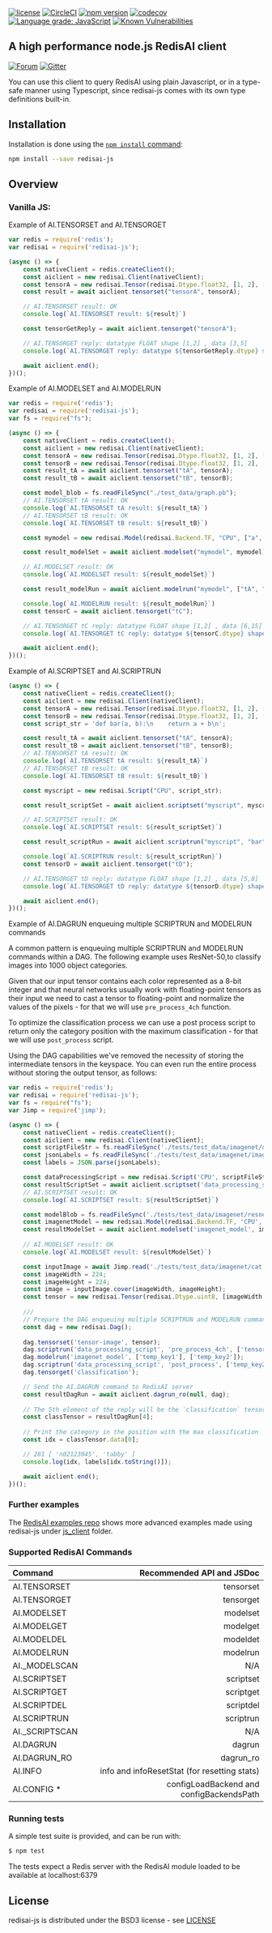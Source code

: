 [![license](https://img.shields.io/github/license/RedisAI/redisai-js.svg)](https://github.com/RedisAI/redisai-js)
[![CircleCI](https://circleci.com/gh/RedisAI/redisai-js/tree/master.svg?style=svg)](https://circleci.com/gh/RedisAI/redisai-js/tree/master)
[![npm version](https://badge.fury.io/js/redisai-js.svg)](https://badge.fury.io/js/redisai-js)
[![codecov](https://codecov.io/gh/RedisAI/redisai-js/branch/master/graph/badge.svg)](https://codecov.io/gh/RedisAI/redisai-js)
[![Language grade: JavaScript](https://img.shields.io/lgtm/grade/javascript/g/RedisAI/redisai-js.svg?logo=lgtm&logoWidth=18)](https://lgtm.com/projects/g/RedisAI/redisai-js/context:javascript)
[![Known Vulnerabilities](https://snyk.io/test/github/RedisAI/redisai-js/badge.svg?targetFile=package.json)](https://snyk.io/test/github/RedisAI/redisai-js?targetFile=package.json)

## A high performance node.js RedisAI client
[![Forum](https://img.shields.io/badge/Forum-RedisAI-blue)](https://forum.redislabs.com/c/modules/redisai)
[![Gitter](https://badges.gitter.im/RedisLabs/RedisAI.svg)](https://gitter.im/RedisLabs/RedisAI?utm_source=badge&utm_medium=badge&utm_campaign=pr-badge)

You can use this client to query RedisAI using plain Javascript, or in a type-safe manner using Typescript, since redisai-js comes with its own type definitions built-in. 

## Installation

Installation is done using the
[`npm install` command](https://docs.npmjs.com/getting-started/installing-npm-packages-locally):

```bash
npm install --save redisai-js
```

## Overview

### Vanilla JS:

Example of AI.TENSORSET and AI.TENSORGET

```javascript
var redis = require('redis');
var redisai = require('redisai-js');

(async () => {
    const nativeClient = redis.createClient();
    const aiclient = new redisai.Client(nativeClient);
    const tensorA = new redisai.Tensor(redisai.Dtype.float32, [1, 2], [3, 5]);
    const result = await aiclient.tensorset("tensorA", tensorA);

    // AI.TENSORSET result: OK
    console.log(`AI.TENSORSET result: ${result}`)

    const tensorGetReply = await aiclient.tensorget("tensorA");

    // AI.TENSORGET reply: datatype FLOAT shape [1,2] , data [3,5]
    console.log(`AI.TENSORGET reply: datatype ${tensorGetReply.dtype} shape [${tensorGetReply.shape}] , data [${tensorGetReply.data}]`);

    await aiclient.end();
})();
```


Example of AI.MODELSET and AI.MODELRUN

```javascript
var redis = require('redis');
var redisai = require('redisai-js');
var fs = require("fs");

(async () => {
    const nativeClient = redis.createClient();
    const aiclient = new redisai.Client(nativeClient);
    const tensorA = new redisai.Tensor(redisai.Dtype.float32, [1, 2], [2, 3]);
    const tensorB = new redisai.Tensor(redisai.Dtype.float32, [1, 2], [3, 5]);
    const result_tA = await aiclient.tensorset("tA", tensorA);
    const result_tB = await aiclient.tensorset("tB", tensorB);

    const model_blob = fs.readFileSync("./test_data/graph.pb");
    // AI.TENSORSET tA result: OK
    console.log(`AI.TENSORSET tA result: ${result_tA}`)
    // AI.TENSORSET tB result: OK
    console.log(`AI.TENSORSET tB result: ${result_tB}`)

    const mymodel = new redisai.Model(redisai.Backend.TF, "CPU", ["a", "b"], ["c"], model_blob);

    const result_modelSet = await aiclient.modelset("mymodel", mymodel);

    // AI.MODELSET result: OK
    console.log(`AI.MODELSET result: ${result_modelSet}`)

    const result_modelRun = await aiclient.modelrun("mymodel", ["tA", "tB"], ["tC"]);

    console.log(`AI.MODELRUN result: ${result_modelRun}`)
    const tensorC = await aiclient.tensorget("tC");

    // AI.TENSORGET tC reply: datatype FLOAT shape [1,2] , data [6,15]
    console.log(`AI.TENSORGET tC reply: datatype ${tensorC.dtype} shape [${tensorC.shape}] , data [${tensorC.data}]`);

    await aiclient.end();
})();
```

Example of AI.SCRIPTSET and AI.SCRIPTRUN

```javascript
(async () => {
    const nativeClient = redis.createClient();
    const aiclient = new redisai.Client(nativeClient);
    const tensorA = new redisai.Tensor(redisai.Dtype.float32, [1, 2], [2, 3]);
    const tensorB = new redisai.Tensor(redisai.Dtype.float32, [1, 2], [3, 5]);
    const script_str = 'def bar(a, b):\n    return a + b\n';

    const result_tA = await aiclient.tensorset("tA", tensorA);
    const result_tB = await aiclient.tensorset("tB", tensorB);
    // AI.TENSORSET tA result: OK
    console.log(`AI.TENSORSET tA result: ${result_tA}`)
    // AI.TENSORSET tB result: OK
    console.log(`AI.TENSORSET tB result: ${result_tB}`)

    const myscript = new redisai.Script("CPU", script_str);

    const result_scriptSet = await aiclient.scriptset("myscript", myscript);

    // AI.SCRIPTSET result: OK
    console.log(`AI.SCRIPTSET result: ${result_scriptSet}`)

    const result_scriptRun = await aiclient.scriptrun("myscript", "bar",["tA", "tB"], ["tD"]);

    console.log(`AI.SCRIPTRUN result: ${result_scriptRun}`)
    const tensorD = await aiclient.tensorget("tD");

    // AI.TENSORGET tD reply: datatype FLOAT shape [1,2] , data [5,8]
    console.log(`AI.TENSORGET tD reply: datatype ${tensorD.dtype} shape [${tensorD.shape}] , data [${tensorD.data}]`);

    await aiclient.end();
})();
```

Example of AI.DAGRUN enqueuing multiple SCRIPTRUN and MODELRUN commands

A common pattern is enqueuing multiple SCRIPTRUN and MODELRUN commands within a DAG. The following example uses ResNet-50,to classify images into 1000 object categories. 

Given that our input tensor contains each color represented as a 8-bit integer and that neural networks usually work with floating-point tensors as their input we need to cast a tensor to floating-point and normalize the values of the pixels - for that we will use `pre_process_4ch` function. 

To optimize the classification process we can use a post process script to return only the category position with the maximum classification - for that we will use `post_process` script. 

Using the DAG capabilities we've removed the necessity of storing the intermediate tensors in the keyspace. You can even run the entire process without storing the output tensor, as follows:


```javascript
var redis = require('redis');
var redisai = require('redisai-js');
var fs = require("fs");
var Jimp = require('jimp');

(async () => {
    const nativeClient = redis.createClient();
    const aiclient = new redisai.Client(nativeClient);
    const scriptFileStr = fs.readFileSync('./tests/test_data/imagenet/data_processing_script.txt').toString();
    const jsonLabels = fs.readFileSync('./tests/test_data/imagenet/imagenet_class_index.json');
    const labels = JSON.parse(jsonLabels);

    const dataProcessingScript = new redisai.Script('CPU', scriptFileStr);
    const resultScriptSet = await aiclient.scriptset('data_processing_script', dataProcessingScript);
    // AI.SCRIPTSET result: OK
    console.log(`AI.SCRIPTSET result: ${resultScriptSet}`)

    const modelBlob = fs.readFileSync('./tests/test_data/imagenet/resnet50.pb');
    const imagenetModel = new redisai.Model(redisai.Backend.TF, 'CPU', ['images'], ['output'], modelBlob);
    const resultModelSet = await aiclient.modelset('imagenet_model', imagenetModel);
    
    // AI.MODELSET result: OK
    console.log(`AI.MODELSET result: ${resultModelSet}`)

    const inputImage = await Jimp.read('./tests/test_data/imagenet/cat.jpg');
    const imageWidth = 224;
    const imageHeight = 224;
    const image = inputImage.cover(imageWidth, imageHeight);
    const tensor = new redisai.Tensor(redisai.Dtype.uint8, [imageWidth, imageHeight, 4], Buffer.from(image.bitmap.data));
    
    ///
    // Prepare the DAG enqueuing multiple SCRIPTRUN and MODELRUN commands
    const dag = new redisai.Dag();
    
    dag.tensorset('tensor-image', tensor);
    dag.scriptrun('data_processing_script', 'pre_process_4ch', ['tensor-image'], ['temp_key1']);
    dag.modelrun('imagenet_model', ['temp_key1'], ['temp_key2']);
    dag.scriptrun('data_processing_script', 'post_process', ['temp_key2'], ['classification']);
    dag.tensorget('classification');

    // Send the AI.DAGRUN command to RedisAI server
    const resultDagRun = await aiclient.dagrun_ro(null, dag);
    
    // The 5th element of the reply will be the `classification` tensor 
    const classTensor = resultDagRun[4];
    
    // Print the category in the position with the max classification
    const idx = classTensor.data[0];

    // 281 [ 'n02123045', 'tabby' ]
    console.log(idx, labels[idx.toString()]);

    await aiclient.end();
})();
```

### Further examples

The [RedisAI examples repo](https://github.com/RedisAI/redisai-examples) shows more advanced examples
made using redisai-js under [js_client](https://github.com/RedisAI/redisai-examples/tree/master/js_client) folder. 


### Supported RedisAI Commands

| Command | Recommended API and JSDoc  |
| :---          |  ----: |
AI.TENSORSET | tensorset
AI.TENSORGET | tensorget
AI.MODELSET | modelset
AI.MODELGET | modelget
AI.MODELDEL | modeldet
AI.MODELRUN | modelrun
AI._MODELSCAN | N/A
AI.SCRIPTSET | scriptset
AI.SCRIPTGET | scriptget
AI.SCRIPTDEL | scriptdel
AI.SCRIPTRUN | scriptrun
AI._SCRIPTSCAN | N/A  
AI.DAGRUN | dagrun
AI.DAGRUN_RO | dagrun_ro
AI.INFO | info and infoResetStat (for resetting stats)
AI.CONFIG * | configLoadBackend and configBackendsPath


### Running tests

A simple test suite is provided, and can be run with:

```sh
$ npm test
```

The tests expect a Redis server with the RedisAI module loaded to be available at localhost:6379

## License

redisai-js is distributed under the BSD3 license - see [LICENSE](LICENSE)

[npm-image]: https://img.shields.io/npm/v/express.svg
[npm-url]: https://npmjs.org/package/redisgraph.js



